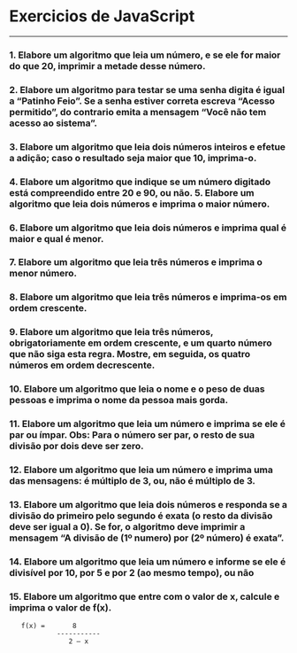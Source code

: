 

   
<h1>
 Exercicios de JavaScript
</h1>
<hr>

### 1.  Elabore um algoritmo que leia um número, e se ele for maior do que 20, imprimir a metade desse número.  

### 2. Elabore  um  algoritmo  para  testar  se  uma  senha  digita  é  igual  a  “Patinho  Feio”.  Se  a  senha  estiver  correta escreva “Acesso permitido”, do contrario emita a mensagem “Você não tem acesso ao sistema”.  

### 3.  Elabore um algoritmo que leia dois números inteiros e efetue a adição; caso o resultado seja maior que 10, imprima-o.  

### 4.  Elabore um algoritmo que indique se um número digitado está compreendido entre 20 e 90, ou não.  5.  Elabore um algoritmo que leia dois números e imprima o maior número.  

### 6.  Elabore um algoritmo que leia dois números e imprima qual é maior e qual é menor.  

### 7.  Elabore um algoritmo que leia três números e imprima o menor número.  

### 8.  Elabore um algoritmo que leia três números e imprima-os em ordem crescente.  

### 9.  Elabore um algoritmo que leia três números, obrigatoriamente em ordem crescente, e um quarto número que não siga esta regra. Mostre, em seguida, os quatro números em ordem decrescente.  

### 10. Elabore um algoritmo que leia o nome e o peso de duas pessoas e imprima o nome da pessoa mais gorda.  

### 11. Elabore um algoritmo que leia um número e imprima se ele é par ou ímpar.  Obs: Para o número ser par, o resto de sua divisão por dois deve ser zero.  

### 12. Elabore um algoritmo que leia um número e imprima uma das mensagens: é múltiplo de 3, ou, não é múltiplo de 3. 

### 13. Elabore um algoritmo que leia dois números e responda se a divisão do primeiro pelo segundo é exata (o resto da divisão deve ser igual a 0). Se for, o algoritmo deve imprimir a mensagem “A divisão de (1º numero) por (2º número) é exata”.  

### 14. Elabore um algoritmo que leia um número e informe se ele é divisível por 10, por 5 e por 2 (ao mesmo tempo), ou não

### 15. Elabore um algoritmo que entre com o valor de x, calcule e imprima o valor de f(x).
       f(x) =       8                   
                -----------               
                   2 – x 
